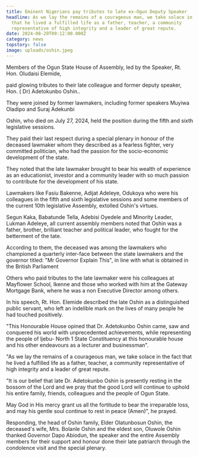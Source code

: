 ```yaml
---
title: Eminent Nigerians pay tributes to late ex-Ogun Deputy Speaker
headline: As we lay the remains of a courageous man, we take solace in the fact
  that he lived a fulfilled life as a father, teacher, a community
  representative of high integrity and a leader of great repute.
date: 2024-08-29T09:12:00.000Z
category: news
topstory: false
image: uploads/oshin.jpeg
---
```

Members of the Ogun State House of Assembly, led by the Speaker, Rt. Hon. Oludaisi Elemide, 

paid glowing tributes to their late colleague and former deputy speaker,  Hon. ( Dr) Adetokunbo Oshin..



They were joined by former lawmakers, including former speakers Muyiwa Oladipo and Suraj Adekunbi 



Oshin, who died on July 27, 2024,  held the position during the fifth and sixth legislative sessions.



They paid their last respect during a special plenary in honour of the deceased lawmaker whom they described as a fearless fighter,  very committed politician, who had the passion for the socio-economic development of the state.



They noted that the late lawmaker brought to bear his wealth of experience as an educationist, investor and a community leader with so much passion to contribute for the development of his state.



Lawmakers like Fasiu Bakenne, Adijat Adeleye, Odukoya who were his colleagues in the fifth and sixth legislative sessions and some members of the current 10th legislative Assembly, extolled Oshin's virtues.



Segun Kaka, Babatunde Tella, Adebisi Oyedele and Minority Leader,  Lukman Adeleye, all current assembly members noted that Oshin was a father, brother, brilliant teacher and political leader, who fought for the betterment of the tate.



According to them, the deceased was among the lawmakers who championed a quarterly inter-face between the state lawmakers and the governor titled: "Mr Governor Explain This", in line with what is obtained in the British Parliament



Others who paid tributes to the late lawmaker were his colleagues at Mayflower School, Ikenne and those who worked with him at the Gateway Mortgage Bank, where he was a non Executive Director among others.



In his speech, Rt. Hon. Elemide described the late Oshin as a distinguished public servant, who left an indelible mark on the lives of many people he had touched positively. 



"This Honourable House opined that Dr. Adetokunbo Oshin came, saw and conquered his world with unprecedented achievements, while representing the people of ljebu- North 1 State Constituency at this honourable house and his other endeavours as a lecturer and businessman".



"As we lay the remains of a courageous man, we take solace in the fact that he lived a fulfilled life as a father, teacher, a community representative of high integrity and a leader of great repute.



"It is our belief that late Dr. Adetokunbo Oshin is presently resting in the bossom of the Lord and we pray that the good Lord will continue to uphold his entire family, friends, colleagues and the people of Ogun State.



May God in His mercy grant us all the fortitude to bear the irreparable loss, and may his gentle soul continue to rest in peace (Amen)", he prayed.



Responding, the head of Oshin family, Elder Olatunbosun Oshin, the deceased's wife, Mrs. Bolanle Oshin and the eldest son, Oluwole Oshin thanked Governor Dapo Abiodun, the speaker and the entire Assembly members for their support and honour done their late patriarch through the condolence visit and the special plenary.
